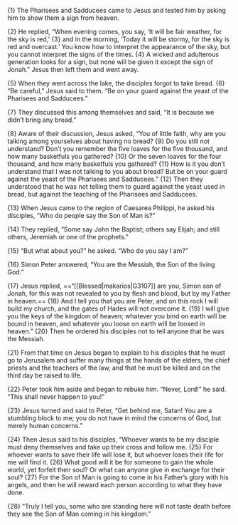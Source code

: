 {1} The Pharisees and Sadducees came to Jesus and tested him by asking him to show them a sign from heaven.

{2} He replied, “When evening comes, you say, ‘It will be fair weather, for the sky is red,’ {3} and in the morning, ‘Today it will be stormy, for the sky is red and overcast.’ You know how to interpret the appearance of the sky, but you cannot interpret the signs of the times. {4} A wicked and adulterous generation looks for a sign, but none will be given it except the sign of Jonah.” Jesus then left them and went away.

{5} When they went across the lake, the disciples forgot to take bread. {6} “Be careful,” Jesus said to them. “Be on your guard against the yeast of the Pharisees and Sadducees.”

{7} They discussed this among themselves and said, “It is because we didn’t bring any bread.”

{8} Aware of their discussion, Jesus asked, “You of little faith, why are you talking among yourselves about having no bread? {9} Do you still not understand? Don’t you remember the five loaves for the five thousand, and how many basketfuls you gathered? {10} Or the seven loaves for the four thousand, and how many basketfuls you gathered? {11} How is it you don’t understand that I was not talking to you about bread? But be on your guard against the yeast of the Pharisees and Sadducees.” {12} Then they understood that he was not telling them to guard against the yeast used in bread, but against the teaching of the Pharisees and Sadducees.

{13} When Jesus came to the region of Caesarea Philippi, he asked his disciples, “Who do people say the Son of Man is?”

{14} They replied, “Some say John the Baptist; others say Elijah; and still others, Jeremiah or one of the prophets.”

{15} “But what about you?” he asked. “Who do you say I am?”

{16} Simon Peter answered, “You are the Messiah, the Son of the living God.”

{17} Jesus replied, ==“[[Blessed|makarios|G3107]] are you, Simon son of Jonah, for this was not revealed to you by flesh and blood, but by my Father in heaven.== {18} And I tell you that you are Peter, and on this rock I will build my church, and the gates of Hades will not overcome it. {19} I will give you the keys of the kingdom of heaven; whatever you bind on earth will be bound in heaven, and whatever you loose on earth will be loosed in heaven.” {20} Then he ordered his disciples not to tell anyone that he was the Messiah.

{21} From that time on Jesus began to explain to his disciples that he must go to Jerusalem and suffer many things at the hands of the elders, the chief priests and the teachers of the law, and that he must be killed and on the third day be raised to life.

{22} Peter took him aside and began to rebuke him. “Never, Lord!” he said. “This shall never happen to you!”

{23} Jesus turned and said to Peter, “Get behind me, Satan! You are a stumbling block to me; you do not have in mind the concerns of God, but merely human concerns.”

{24} Then Jesus said to his disciples, “Whoever wants to be my disciple must deny themselves and take up their cross and follow me. {25} For whoever wants to save their life will lose it, but whoever loses their life for me will find it. {26} What good will it be for someone to gain the whole world, yet forfeit their soul? Or what can anyone give in exchange for their soul? {27} For the Son of Man is going to come in his Father’s glory with his angels, and then he will reward each person according to what they have done.

{28} “Truly I tell you, some who are standing here will not taste death before they see the Son of Man coming in his kingdom.”

